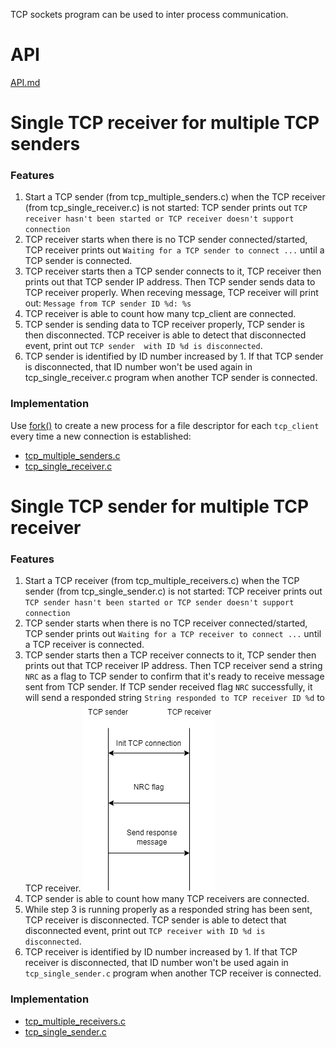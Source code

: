 TCP sockets program can be used to inter process communication.

# API

[API.md](API.md)

# Single TCP receiver for multiple TCP senders

### Features

1. Start a TCP sender (from tcp_multiple_senders.c) when the TCP receiver (from tcp_single_receiver.c) is not started: TCP sender prints out ``TCP receiver hasn't been started or TCP receiver doesn't support connection``
2. TCP receiver starts when there is no TCP sender connected/started, TCP receiver prints out ``Waiting for a TCP sender to connect ...`` until a TCP sender is connected.
3. TCP receiver starts then a TCP sender connects to it, TCP receiver then prints out that TCP sender IP address. Then TCP sender sends data to TCP receiver properly.
When receving message, TCP receiver will print out: ``Message from TCP sender ID %d: %s``
5. TCP receiver is able to count how many tcp_client are connected.
6. TCP sender is sending data to TCP receiver properly, TCP sender is then disconnected. TCP receiver is able to detect that disconnected event, print out ``TCP sender  with ID %d is disconnected``.
7. TCP sender is identified by ID number increased by 1. If that TCP sender is disconnected, that ID number won't be used again in tcp_single_receiver.c program when another TCP sender is connected.

### Implementation

Use [fork()](https://github.com/TranPhucVinh/C/tree/master/Physical%20layer/Process/Process%20cloning) to create a new process for a file descriptor for each ``tcp_client`` every time a new connection is established:

* [tcp_multiple_senders.c](tcp_multiple_senders.c)
* [tcp_single_receiver.c](tcp_single_receiver.c)

# Single TCP sender for multiple TCP receiver

### Features

1. Start a TCP receiver (from tcp_multiple_receivers.c) when the TCP sender (from tcp_single_sender.c) is not started: TCP receiver prints out ``TCP sender hasn't been started or TCP sender doesn't support connection``
2. TCP sender starts when there is no TCP receiver connected/started, TCP sender prints out ``Waiting for a TCP receiver to connect ...`` until a TCP receiver is connected.
3. TCP sender starts then a TCP receiver connects to it, TCP sender then prints out that TCP receiver IP address. Then TCP receiver send a string ``NRC`` as a flag to TCP sender to confirm that it's ready to receive message sent from TCP sender. If TCP sender received flag ``NRC`` successfully, it will send a responded string ``String responded to TCP receiver ID %d`` to TCP receiver.
![](https://github.com/TranPhucVinh/C/blob/master/Environment/Images/single_tcp_sender_for_multiple_tcp_receivers.png)
4. TCP sender is able to count how many TCP receivers are connected.
5. While step 3 is running properly as a responded string has been sent, TCP receiver is disconnected. TCP sender is able to detect that disconnected event, print out ``TCP receiver with ID %d is disconnected``.
6. TCP receiver is identified by ID number increased by 1. If that TCP receiver is disconnected, that ID number won't be used again in ``tcp_single_sender.c`` program when another TCP receiver is connected.

### Implementation

* [tcp_multiple_receivers.c](tcp_multiple_receivers.c)
* [tcp_single_sender.c](tcp_single_sender.c)
